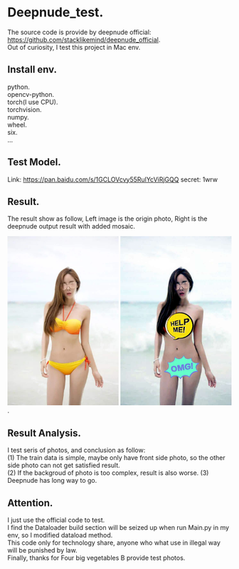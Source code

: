 # Deepnude_test.  
The source code is provide by deepnude official: https://github.com/stacklikemind/deepnude_official.  
Out of curiosity, I test this project in Mac env.

## Install env.  
python.       
opencv-python.   
torch(I use CPU).   
torchvision.    
numpy.   
wheel.   
six.  
...   
## Test Model.  
Link: https://pan.baidu.com/s/1GCLOVcvy55RulYcViRjGQQ  secret: 1wrw

## Result.  
The result show as follow, Left image is the origin photo, Right is the deepnude output result with added mosaic. 
<div align=left><img src="https://github.com/2anchao/deepnude_test/blob/main/img_show/show.jpeg" width="250" height="380"<div align=right><img src="https://github.com/2anchao/deepnude_test/blob/main/img_show/input1.jpg" width="250" height="380" /></div>. 

## Result Analysis. 
I test seris of photos, and conclusion as follow:   
(1) The train data is simple, maybe only have front side photo, so the other side photo can not get satisfied result.  
(2) If the backgroud of photo is too complex, result is also worse. 
(3) Deepnude has long way to go. 

## Attention.   
I just use the official code to test.    
I find the Dataloader build section will be seized up when run Main.py in my env, so I modified dataload method.    
This code only for technology share, anyone who what use in illegal way will be punished by law.     
Finally, thanks for Four big vegetables B provide test photos.     

